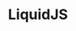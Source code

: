 ---
codehost: https://github.com/harttle/liquidjs
logohandle: liquidjs
sort: liquidjs
title: LiquidJS
website: https://liquidjs.com/
---